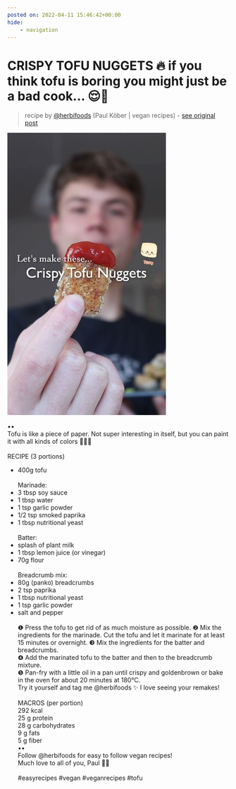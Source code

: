 ```yaml
---
posted on: 2022-04-11 15:46:42+00:00
hide:
    - navigation
---
```


# CRISPY TOFU NUGGETS 🔥 if you think tofu is boring you might just be a bad cook… 😌🌱 

> recipe by [@herbifoods](https://www.instagram.com/herbifoods/) 
(Paul Köber | vegan recipes) - [see original post](https://instagram.com/p/CcN1tZJq1VH)

![](../img/herbifoods_11-04-2022_1504.png)

••  
Tofu is like a piece of paper. Not super interesting in itself, but you can paint it with all kinds of colors 🧑🏼‍🎨  
⠀  
RECIPE (3 portions)  
- 400g tofu  
⠀  
Marinade:  
- 3 tbsp soy sauce  
- 1 tbsp water  
- 1 tsp garlic powder  
- 1/2 tsp smoked paprika  
- 1 tbsp nutritional yeast  
⠀  
Batter:  
- splash of plant milk  
- 1 tbsp lemon juice (or vinegar)  
- 70g flour  
⠀  
Breadcrumb mix:  
- 80g (panko) breadcrumbs  
- 2 tsp paprika  
- 1 tbsp nutritional yeast  
- 1 tsp garlic powder  
- salt and pepper  
⠀  
❶ Press the tofu to get rid of as much moisture as possible. ❷ Mix the ingredients for the marinade. Cut the tofu and let it marinate for at least 15 minutes or overnight. ❸ Mix the ingredients for the batter and breadcrumbs.  
❹ Add the marinated tofu to the batter and then to the breadcrumb mixture.  
❺ Pan-fry with a little oil in a pan until crispy and goldenbrown or bake in the oven for about 20 minutes at 180°C.  
Try it yourself and tag me @herbifoods ✨ I love seeing your remakes!  
⠀   
MACROS (per portion)  
292 kcal  
25 g protein  
28 g carbohydrates  
9 g fats  
5 g fiber  
••  
Follow @herbifoods for easy to follow vegan recipes!  
Much love to all of you, Paul 👋💚  
⠀  
\#easyrecipes \#vegan \#veganrecipes \#tofu   